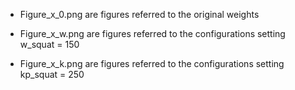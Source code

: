 * Figure_x_0.png are figures referred to the original weights

* Figure_x_w.png are figures referred to the configurations setting w_squat = 150

* Figure_x_k.png are figures referred to the configurations setting kp_squat = 250